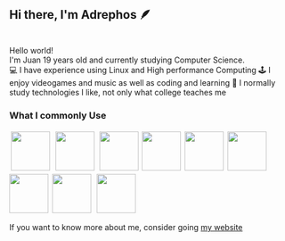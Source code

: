 ## Hi there, I'm Adrephos 🪶
<br>
Hello world! <br>
I'm Juan 19 years old and currently studying Computer Science.<br>
	💻 I have experience using Linux and High performance Computing 
	🕹️ I enjoy videogames and music as well as coding and learning
	🧠 I normally study technologies I like, not only what college teaches me

### What I commonly Use

<div>
	<img src="https://upload.wikimedia.org/wikipedia/commons/thumb/3/3a/Neovim-mark.svg/1680px-Neovim-mark.svg.png" style="width: auto; height: 70px; padding: 3px;"/>
	<img src="https://upload.wikimedia.org/wikipedia/commons/thumb/a/a5/Archlinux-icon-crystal-64.svg/1200px-Archlinux-icon-crystal-64.svg.png" style="width: 70px; height: 70px; padding: 3px;"/>
	<img src="https://cdn.jsdelivr.net/gh/devicons/devicon/icons/go/go-original.svg" style="width: 70px; height: 70px; padding: 2px;"/> 
	<img src="https://cdn.jsdelivr.net/gh/devicons/devicon/icons/firebase/firebase-plain.svg" style="width: 70px; height: 70px"/>
	<img src="https://cdn.jsdelivr.net/gh/devicons/devicon/icons/python/python-plain.svg" style="width: 70px; height: 70px; padding: 3px"/>
	<img src="https://cdn.jsdelivr.net/gh/devicons/devicon/icons/react/react-original.svg" style="width: 70px; height: 70px"/>
	<img src="https://cdn.jsdelivr.net/gh/devicons/devicon/icons/cplusplus/cplusplus-original.svg" style="width: 70px; height: 70px"/>
	<img src="https://cdn.jsdelivr.net/gh/devicons/devicon/icons/typescript/typescript-original.svg" style="width: 70px; height: 70px; padding: 3px;"/>
	<img src="https://cdn.jsdelivr.net/gh/devicons/devicon/icons/git/git-original.svg" style="width: 70px; height: 70px; padding: 3px;"/>
</div>

If you want to know more about me, consider going [my website](https://adrephos.com)
